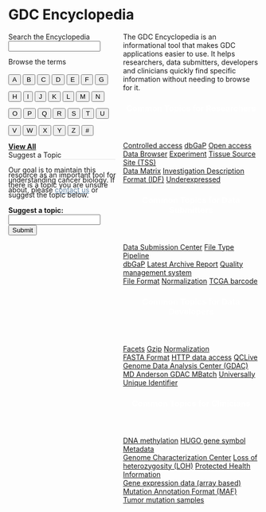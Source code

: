 # GDC Encyclopedia
<link rel="stylesheet" type="text/css" href="encyclopedia.css">
<div style="display: flex; flex-direction: column"; class="encyclopedia-container">
    <div style="display: flex; flex direction column;" class = "encyclopedia-main">
        <div style="display: flex; flex-direction: column;" class="encyclopedia-menu">
            <div class="side-box">
                <span class="side-box-title">Search the Encyclopedia<br>
                <input type="text" style="margin-bottom: 12px;" class="side-box-input encyclopedia-search">
                </span>
                <span class="side-box-title">Browse the terms</span>
                <br>
                <div style="line-height: 34px; margin-top: 10px; margin-bottom: 7px">
                    <button class='term-button term-link' id="A-button">A</button>
                    <button class='term-button term-link' id="B-button">B</button>
                    <button class='term-button term-link' id="C-button">C</button>
                    <button class='term-button term-link' id="D-button">D</button>
                    <button class='term-button term-link' id="E-button">E</button>
                    <button class='term-button term-link' id="F-button">F</button>
                    <button class='term-button term-link' id="G-button">G</button>
                    <button class='term-button term-link' id="H-button">H</button>
                    <button class='term-button term-link' id="I-button">I</button>
                    <button class='term-button term-link' id="J-button">J</button>
                    <button class='term-button term-link' id="K-button">K</button>
                    <button class='term-button term-link' id="L-button">L</button>
                    <button class='term-button term-link' id="M-button">M</button>
                    <button class='term-button term-link' id="N-button">N</button>
                    <button class='term-button term-link' id="O-button">O</button>
                    <button class='term-button term-link' id="P-button">P</button>
                    <button class='term-button term-link' id="Q-button">Q</button>
                    <button class='term-button term-link' id="R-button">R</button>
                    <button class='term-button term-link' id="S-button">S</button>
                    <button class='term-button term-link' id="T-button">T</button>
                    <button class='term-button term-link' id="U-button">U</button>
                    <button class='term-button term-link' id="V-button">V</button>
                    <button class='term-button term-link' id="W-button">W</button>
                    <button class='term-button term-link' id="X-button">X</button>
                    <button class='term-button term-link' id="Y-button">Y</button>
                    <button class='term-button term-link' id="Z-button">Z</button>
                    <button class='term-button term-link' id="NUM-button">#</button>
                </div>
                <a style="font-weight: bold" class="side-box-text" id="view-all-link" href="#">View All <i class="fa fa-chevron-right"></i></a> 
            </div>
            <div class="side-box">
                <span class="side-box-title" style="padding-right: 108px; border-bottom: 1px solid #e5e5e5;">Suggest a Topic</span>
                <br>
                <br>
                <span class="side-box-text" style="line-height: 10px;">Our goal is to maintain this resource as an important tool for understanding cancer biology. If there is
                    a topic you are unsure about, please
                    <a href="" style="color: #6385a2"> contact us</a> or suggest the topic below.
                </span> 
                <br>
                <br>
                <span class="side-box-text" style="font-weight: bold">Suggest a topic:</span>
                <input type="text" class="side-box-input topic-suggest">
                <button class="topic-submit-button">Submit</button>
            </div>
        </div>
        <div class="encyclopedia-content" style="margin-left: 10px;">
            <div>
                The GDC Encyclopedia is an informational tool that makes GDC applications easier to use. It helps researchers, data submitters, developers and clinicians quickly find specific information without needing to browse for it.
            </div>    
            <div id = "encyc-table" style="color: white">
                <header id = "encyc-table-header">
                    <h3>Common Topics for Researchers</h3>
                </header>
                <div id="encyc-table-content">
                    <span>
                        <a href="">Controlled access</a>
                    </span>
                    <span>
                        <a href="">dbGaP</a>
                    </span>
                    <span>
                        <a href="">Open access</a>
                    </span>
                </div>
                <div id="encyc-table-content">
                    <span>
                        <a href="">Data Browser</a>
                    </span>
                    <span>
                        <a href="">Experiment</a>
                    </span>
                    <span>
                        <a href="">Tissue Source Site (TSS)</a>
                    </span>
                </div>
                <div id="encyc-table-content">
                    <span>
                        <a href="">Data Matrix</a>
                    </span>
                    <span>
                        <a href="">Investigation Description Format (IDF)</a>
                    </span>
                    <span>
                        <a href="">Underexpressed</a>
                    </span>
                </div>
            </div>
            <div id = "encyc-table" style="color: white">
                <header id = "encyc-table-header">
                    <h3>Common Topics for Data Submitters</h3>
                </header>
                <div id="encyc-table-content">
                    <span>
                        <a href="">Data Submission Center</a>
                    </span>
                    <span>
                        <a href="">File Type</a>
                    </span>
                    <span>
                        <a href="">Pipeline</a>
                    </span>
                </div>
                <div id="encyc-table-content">
                    <span>
                        <a href="">dbGaP</a>
                    </span>
                    <span>
                        <a href="">Latest Archive Report</a>
                    </span>
                    <span>
                        <a href="">Quality management system</a>
                    </span>
                </div>
                <div id="encyc-table-content">
                    <span>
                        <a href="">File Format</a>
                    </span>
                    <span>
                        <a href="">Normalization</a>
                    </span>
                    <span>
                        <a href="">TCGA barcode</a>
                    </span>
                </div>
            </div>
            <div id = "encyc-table" style="color: white">
                <header id = "encyc-table-header">
                    <h3>Common Topics for Data Developers</h3>
                </header>
                <div id="encyc-table-content">
                    <span>
                        <a href="">Facets</a>
                    </span>
                    <span>
                        <a href="">Gzip</a>
                    </span>
                    <span>
                        <a href="">Normalization</a>
                    </span>
                </div>
                <div id="encyc-table-content">
                    <span>
                        <a href="">FASTA Format</a>
                    </span>
                    <span>
                        <a href="">HTTP data access</a>
                    </span>
                    <span>
                        <a href="">QCLive</a>
                    </span>
                </div>
                <div id="encyc-table-content">
                    <span>
                        <a href="">Genome Data Analysis Center (GDAC)</a>
                    </span>
                    <span>
                        <a href="">MD Anderson GDAC MBatch</a>
                    </span>
                    <span>
                        <a href="">Universally Unique Identifier</a>
                    </span>
                </div>
            </div>
            <div id = "encyc-table" style="color: white">
                <header id = "encyc-table-header">
                    <h3>Common Topics for Clinicians</h3>
                </header>
                <div id="encyc-table-content">
                    <span>
                        <a href="">DNA methylation</a>
                    </span>
                    <span>
                        <a href="">HUGO gene symbol</a>
                    </span>
                    <span>
                        <a href="">Metadata</a>
                    </span>
                </div>
                <div id="encyc-table-content">
                    <span>
                        <a href="">Genome Characterization Center</a>
                    </span>
                    <span>
                        <a href="">Loss of heterozygosity (LOH)</a>
                    </span>
                    <span>
                        <a href="">Protected Health Information</a>
                    </span>
                </div>
                <div id="encyc-table-content">
                    <span>
                        <a href="">Gene expression data (array based)</a>
                    </span>
                    <span>
                        <a href="">Mutation Annotation Format (MAF)</a>
                    </span>
                    <span>
                        <a href="">Tumor mutation samples</a>
                    </span>
                </div>
            </div>
        </div>
    </div>
</div>